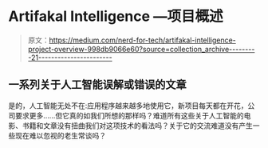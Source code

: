 # Artifakal Intelligence —项目概述

> 原文：<https://medium.com/nerd-for-tech/artifakal-intelligence-project-overview-998db9066e60?source=collection_archive---------21----------------------->

## 一系列关于人工智能误解或错误的文章

是的，人工智能无处不在:应用程序越来越多地使用它，新项目每天都在开花，公司要求更多……但它真的如我们所想的那样吗？难道所有这些关于人工智能的电影、书籍和文章没有扭曲我们对这项技术的看法吗？关于它的交流难道没有产生一些现在难以忽视的老生常谈吗？
